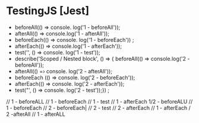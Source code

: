 # TestingJS [Jest]
  <!-- ! npm install jest --save-dev -->
  <!-- ! npm install @types/jest --save-dev -->
  <!-- ! 'npm test' to run test -->

* beforeAll(() => console. log('1 - beforeAll'));
* afterAll(() => console.log('1 - afterAll'));
* beforeEach(() => console. log('1 - beforeEach')) ;
* afterEach(() => console.log('1 - afterEach'));
* test('', () => console. log('1 - test'));
* describe('Scoped / Nested block', () => {
   beforeAll(() => console.log('2 - beforeAll'));
* afterAll(() =› console. log('2 - afterAll')); 
* beforeEach (() => console. log('2 - beforeEach'));
* afterEach(() => console. log('2 - afterEach'));
* test("', () => console. log('2 - test'));}) ;

// 1 - beforeALL
// 1 - beforeEach
// 1 - test
// 1 - afterEach
1/2 - beforeALU
// 1 - beforeEach
// 2 - beforeEach|
// 2 - test
// 2 - afterEach
// 1 - afterEach
/ 2 -afterAll
// 1 - afterALL
 
